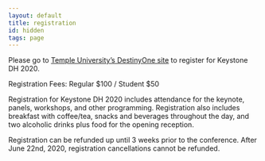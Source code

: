 ```yaml
---
layout: default
title: registration
id: hidden
tags: page
---
```


Please go to [Temple University’s DestinyOne site](https://noncredit.temple.edu/portal/events/reg/participantTypeSelection.do?method=load&entityId=36815699) to register for Keystone DH 2020. 

Registration Fees: Regular $100 / Student $50

Registration for Keystone DH 2020 includes attendance for the keynote, panels, workshops, and other programming. Registration also includes breakfast with coffee/tea, snacks and beverages throughout the day, and two alcoholic drinks plus food for the opening reception.
 
Registration can be refunded up until 3 weeks prior to the conference. After June 22nd, 2020, registration cancellations cannot be refunded.

